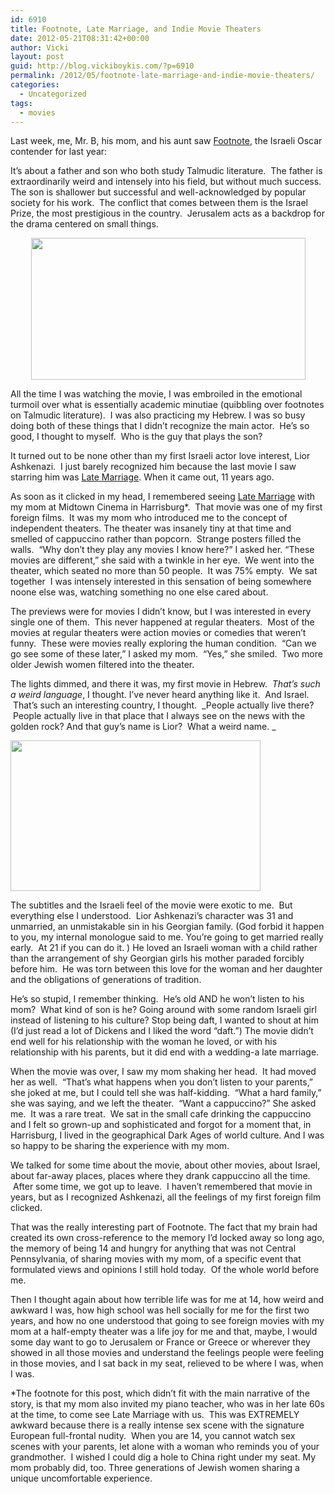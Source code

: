 ```yaml
---
id: 6910
title: Footnote, Late Marriage, and Indie Movie Theaters
date: 2012-05-21T08:31:42+00:00
author: Vicki
layout: post
guid: http://blog.vickiboykis.com/?p=6910
permalink: /2012/05/footnote-late-marriage-and-indie-movie-theaters/
categories:
  - Uncategorized
tags:
  - movies
---
```

Last week, me, Mr. B, his mom, and his aunt saw <a href="http://www.imdb.com/title/tt1445520/" target="_blank">Footnote</a>, the Israeli Oscar contender for last year:



It&#8217;s about a father and son who both study Talmudic literature.  The father is extraordinarily weird and intensely into his field, but without much success. The son is shallower but successful and well-acknowledged by popular society for his work.  The conflict that comes between them is the Israel Prize, the most prestigious in the country.  Jerusalem acts as a backdrop for the drama centered on small things.

<p style="text-align: center;">
  <a href="http://blog.vickiboykis.com/wp-content/uploads/2012/05/footnote.jpg"><img class="aligncenter  wp-image-6911" title="footnote" src="http://blog.vickiboykis.com/wp-content/uploads/2012/05/footnote.jpg" alt="" width="439" height="227" /></a>
</p>

All the time I was watching the movie, I was embroiled in the emotional turmoil over what is essentially academic minutiae (quibbling over footnotes on Talmudic literature).  I was also practicing my Hebrew. I was so busy doing both of these things that I didn&#8217;t recognize the main actor.  He&#8217;s so good, I thought to myself.  Who is the guy that plays the son?

It turned out to be none other than my first Israeli actor love interest, Lior Ashkenazi.  I just barely recognized him because the last movie I saw starring him was <a href="http://www.imdb.com/title/tt0287471/" target="_blank">Late Marriage</a>. When it came out, 11 years ago.

As soon as it clicked in my head, I remembered seeing <a href="http://www.midtowncinema.com/" target="_blank">Late Marriage</a> with my mom at Midtown Cinema in Harrisburg*.  That movie was one of my first foreign films.  It was my mom who introduced me to the concept of independent theaters. The theater was insanely tiny at that time and smelled of cappuccino rather than popcorn.  Strange posters filled the walls.  &#8220;Why don&#8217;t they play any movies I know here?&#8221; I asked her. &#8220;These movies are different,&#8221; she said with a twinkle in her eye.  We went into the theater, which seated no more than 50 people.  It was 75% empty.  We sat together  I was intensely interested in this sensation of being somewhere noone else was, watching something no one else cared about.

The previews were for movies I didn&#8217;t know, but I was interested in every single one of them.  This never happened at regular theaters.  Most of the movies at regular theaters were action movies or comedies that weren&#8217;t funny.  These were movies really exploring the human condition.  &#8220;Can we go see some of these later,&#8221; I asked my mom.  &#8220;Yes,&#8221; she smiled.  Two more older Jewish women filtered into the theater.

The lights dimmed, and there it was, my first movie in Hebrew.  _That&#8217;s such a weird language_, I thought. I&#8217;ve never heard anything like it.  And Israel.  That&#8217;s such an interesting country, I thought.  _People actually live there?  People actually live in that place that I always see on the news with the golden rock? And that guy&#8217;s name is Lior?  What a weird name. _

[<img class="aligncenter size-full wp-image-6912" title="LM3" src="http://blog.vickiboykis.com/wp-content/uploads/2012/05/LM3.jpg" alt="" width="400" height="241" />](http://blog.vickiboykis.com/wp-content/uploads/2012/05/LM3.jpg)

The subtitles and the Israeli feel of the movie were exotic to me.  But everything else I understood.  Lior Ashkenazi&#8217;s character was 31 and unmarried, an unmistakable sin in his Georgian family. (God forbid it happen to you, my internal monologue said to me. You&#8217;re going to get married really early.  At 21 if you can do it. ) He loved an Israeli woman with a child rather than the arrangement of shy Georgian girls his mother paraded forcibly before him.  He was torn between this love for the woman and her daughter and the obligations of generations of tradition.

He&#8217;s so stupid, I remember thinking.  He&#8217;s old AND he won&#8217;t listen to his mom?  What kind of son is he? Going around with some random Israeli girl instead of listening to his culture? Stop being daft, I wanted to shout at him (I&#8217;d just read a lot of Dickens and I liked the word &#8220;daft.&#8221;) The movie didn&#8217;t end well for his relationship with the woman he loved, or with his relationship with his parents, but it did end with a wedding-a late marriage.

When the movie was over, I saw my mom shaking her head.  It had moved her as well.  &#8220;That&#8217;s what happens when you don&#8217;t listen to your parents,&#8221; she joked at me, but I could tell she was half-kidding.  &#8220;What a hard family,&#8221; she was saying, and we left the theater.  &#8220;Want a cappuccino?&#8221; She asked me.  It was a rare treat.  We sat in the small cafe drinking the cappuccino and I felt so grown-up and sophisticated and forgot for a moment that, in Harrisburg, I lived in the geographical Dark Ages of world culture. And I was so happy to be sharing the experience with my mom.

We talked for some time about the movie, about other movies, about Israel, about far-away places, places where they drank cappuccino all the time.  After some time, we got up to leave.  I haven&#8217;t remembered that movie in years, but as I recognized Ashkenazi, all the feelings of my first foreign film clicked.

That was the really interesting part of Footnote. The fact that my brain had created its own cross-reference to the memory I&#8217;d locked away so long ago, the memory of being 14 and hungry for anything that was not Central Pennsylvania, of sharing movies with my mom, of a specific event that formulated views and opinions I still hold today.  Of the whole world before me.

Then I thought again about how terrible life was for me at 14, how weird and awkward I was, how high school was hell socially for me for the first two years, and how no one understood that going to see foreign movies with my mom at a half-empty theater was a life joy for me and that, maybe, I would some day want to go to Jerusalem or France or Greece or wherever they showed in all those movies and understand the feelings people were feeling in those movies, and I sat back in my seat, relieved to be where I was, when I was.

*The footnote for this post, which didn&#8217;t fit with the main narrative of the story, is that my mom also invited my piano teacher, who was in her late 60s at the time, to come see Late Marriage with us.  This was EXTREMELY awkward because there is a really intense sex scene with the signature European full-frontal nudity.  When you are 14, you cannot watch sex scenes with your parents, let alone with a woman who reminds you of your grandmother.  I wished I could dig a hole to China right under my seat. My mom probably did, too. Three generations of Jewish women sharing a unique uncomfortable experience.